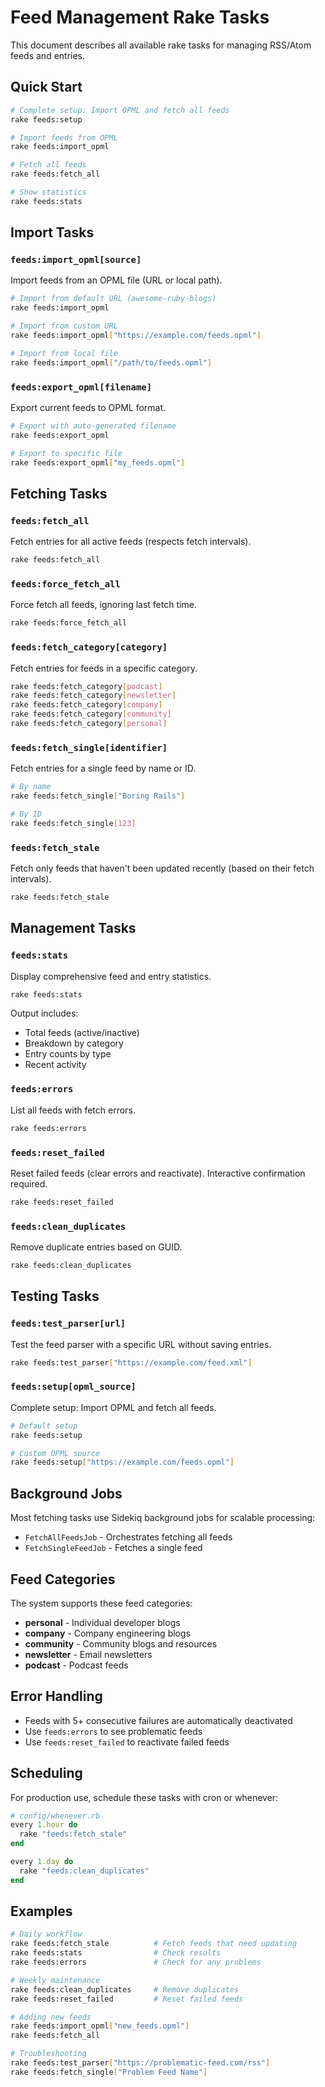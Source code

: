 # Feed Management Rake Tasks

This document describes all available rake tasks for managing RSS/Atom feeds and entries.

## Quick Start

```bash
# Complete setup: Import OPML and fetch all feeds
rake feeds:setup

# Import feeds from OPML
rake feeds:import_opml

# Fetch all feeds
rake feeds:fetch_all

# Show statistics
rake feeds:stats
```

## Import Tasks

### `feeds:import_opml[source]`
Import feeds from an OPML file (URL or local path).

```bash
# Import from default URL (awesome-ruby-blogs)
rake feeds:import_opml

# Import from custom URL
rake feeds:import_opml["https://example.com/feeds.opml"]

# Import from local file
rake feeds:import_opml["/path/to/feeds.opml"]
```

### `feeds:export_opml[filename]`
Export current feeds to OPML format.

```bash
# Export with auto-generated filename
rake feeds:export_opml

# Export to specific file
rake feeds:export_opml["my_feeds.opml"]
```

## Fetching Tasks

### `feeds:fetch_all`
Fetch entries for all active feeds (respects fetch intervals).

```bash
rake feeds:fetch_all
```

### `feeds:force_fetch_all`
Force fetch all feeds, ignoring last fetch time.

```bash
rake feeds:force_fetch_all
```

### `feeds:fetch_category[category]`
Fetch entries for feeds in a specific category.

```bash
rake feeds:fetch_category[podcast]
rake feeds:fetch_category[newsletter]
rake feeds:fetch_category[company]
rake feeds:fetch_category[community]
rake feeds:fetch_category[personal]
```

### `feeds:fetch_single[identifier]`
Fetch entries for a single feed by name or ID.

```bash
# By name
rake feeds:fetch_single["Boring Rails"]

# By ID
rake feeds:fetch_single[123]
```

### `feeds:fetch_stale`
Fetch only feeds that haven't been updated recently (based on their fetch intervals).

```bash
rake feeds:fetch_stale
```

## Management Tasks

### `feeds:stats`
Display comprehensive feed and entry statistics.

```bash
rake feeds:stats
```

Output includes:
- Total feeds (active/inactive)
- Breakdown by category
- Entry counts by type
- Recent activity

### `feeds:errors`
List all feeds with fetch errors.

```bash
rake feeds:errors
```

### `feeds:reset_failed`
Reset failed feeds (clear errors and reactivate). Interactive confirmation required.

```bash
rake feeds:reset_failed
```

### `feeds:clean_duplicates`
Remove duplicate entries based on GUID.

```bash
rake feeds:clean_duplicates
```

## Testing Tasks

### `feeds:test_parser[url]`
Test the feed parser with a specific URL without saving entries.

```bash
rake feeds:test_parser["https://example.com/feed.xml"]
```

### `feeds:setup[opml_source]`
Complete setup: Import OPML and fetch all feeds.

```bash
# Default setup
rake feeds:setup

# Custom OPML source
rake feeds:setup["https://example.com/feeds.opml"]
```

## Background Jobs

Most fetching tasks use Sidekiq background jobs for scalable processing:

- `FetchAllFeedsJob` - Orchestrates fetching all feeds
- `FetchSingleFeedJob` - Fetches a single feed

## Feed Categories

The system supports these feed categories:

- **personal** - Individual developer blogs
- **company** - Company engineering blogs  
- **community** - Community blogs and resources
- **newsletter** - Email newsletters
- **podcast** - Podcast feeds

## Error Handling

- Feeds with 5+ consecutive failures are automatically deactivated
- Use `feeds:errors` to see problematic feeds
- Use `feeds:reset_failed` to reactivate failed feeds

## Scheduling

For production use, schedule these tasks with cron or whenever:

```ruby
# config/whenever.rb
every 1.hour do
  rake "feeds:fetch_stale"
end

every 1.day do
  rake "feeds:clean_duplicates"
end
```

## Examples

```bash
# Daily workflow
rake feeds:fetch_stale          # Fetch feeds that need updating
rake feeds:stats                # Check results
rake feeds:errors               # Check for any problems

# Weekly maintenance
rake feeds:clean_duplicates     # Remove duplicates
rake feeds:reset_failed         # Reset failed feeds

# Adding new feeds
rake feeds:import_opml["new_feeds.opml"]
rake feeds:fetch_all

# Troubleshooting
rake feeds:test_parser["https://problematic-feed.com/rss"]
rake feeds:fetch_single["Problem Feed Name"]
```